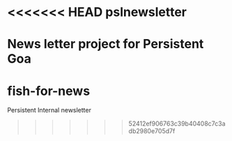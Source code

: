 <<<<<<< HEAD
pslnewsletter
=============

News letter project for Persistent Goa
=======
fish-for-news
=============

Persistent Internal newsletter
>>>>>>> 52412ef906763c39b40408c7c3adb2980e705d7f

